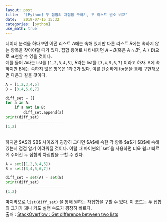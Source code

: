 ```yaml
---
layout: post
title:  "[Python] 두 집합의 차집합 구하기, 두 리스트 원소 비교"
date:   2019-07-15 15:32
categories: [python]
use_math: true
---
```

데이터 분석을 하다보면 어떤 리스트 $A$에는 속해 있지만 다른 리스트 $B$에는 속하지 않는 항목을 찾아야할 때가 있다. 집합 용어로 나타내자면 $A-B$(혹은 $A\cap B^c$, $A \backslash B$)으로 표현할 수 있을 것이다.<br/>
예를 들어 $A$라는 list를 `[1,2,3,4,5]`, $B$라는 list를 `[3,4,5,6,7]` 이라고 하자. A에 속하지만 B에는 속하지 않은 항목은 1과 2가 있다. 이를 단순하게 for문을 통해 구현해보면 다음과 같을 것이다.<br/>
~~~python
A = [1,2,3,4,5]
B = [3,4,5,6,7]

diff_set = []
for a in A:
    if a not in B:
        diff_set.append(a)
print(diff_set)
--------------------------
[1,2]
~~~


<br/>
하지만 $A$와 $B$ 사이즈가 굉장히 크다면 $A$에 속한 각 항목 $a$가 $B$에 속해있는지 점점 알기 어려워질 것이다. 이럴 때 파이썬의 `set`을 사용하면 더욱 쉽고 빠르게 주어진 두 집합의 차집합을 구할 수 있다.<br/>

~~~python
A = set([1,2,3,4,5])
B = set([3,4,5,6,7])

diff_set = set(A) - set(B)
print(diff_set)
--------------------------
{1,2}
~~~

마지막으로 `list(diff_set)` 을 통해 원하는 차집합을 구할 수 있다. 이 코드는 두 집합의 크기가 꽤나 커도 실행 속도가 굉장히 빠르다.<br/>
출처 : [StackOverflow : Get difference between two lists](https://stackoverflow.com/questions/3462143/get-difference-between-two-lists)
